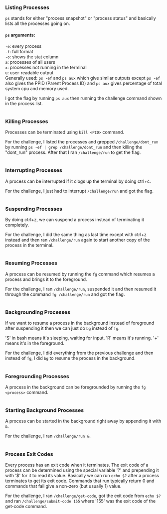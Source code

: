### Listing Processes
```ps``` stands for either "process snapshot" or "process status" and basically lists all the processes going on. 

#### ```ps``` arguments:
```-e```: every process <br>
```-f```: full format <br>
`-o`: shows the stat column <br>
```a```: processes of all users <br>
```x```: processes not running in the terminal <br>
```u```: user-readable output <br>
Generally used: ```ps -ef``` and ```ps aux``` which give similar outputs except ```ps -ef``` also gives the PPID (Parent Process ID) and ```ps aux``` gives percentage of total system cpu and memory used.

I got the flag by running ```ps aux``` then running the challenge command shown in the process list.
#
### Killing Processes
Processes can be terminated using ```kill <PID>``` command. 

For the challenge, I listed the processes and grepped `/challenge/dont_run` by running ```ps -ef | grep /challenge/dont_run``` and then killing the "dont_run" process. After that I ran `/challenge/run` to get the flag.
#
### Interrupting Processes
A process can be interrupted if it clogs up the terminal by doing ctrl+c.

For the challenge, I just had to interrupt `/challenge/run` and got the flag.
#
### Suspending Processes
By doing ctrl+z, we can suspend a process instead of terminating it completely. 

For the challenge, I did the same thing as last time except with ctrl+z instead and then ran `/challenge/run` again to start another copy of the process in the terminal.
#
### Resuming Processes
A process can be resumed by running the `fg` command which resumes a process and brings it to the foreground.

For the challenge, I ran `/challenge/run`, suspended it and then resumed it through the command `fg /challenge/run` and got the flag.
#
### Backgrounding Processes
If we want to resume a process in the background instead of foreground after suspending it then we can just do `bg` instead of `fg`. 

'S' in bash means it's sleeping, waiting for input. 'R' means it's running. '+' means it's in the foreground. 

For the challenge, I did everything from the previous challenge and then instead of `fg`, I did `bg` to resume the process in the background.
#
### Foregrounding Processes
A process in the background can be foregrounded by running the `fg <process>` command.
#
### Starting Background Processes
A process can be started in the background right away by appending it with `&`.

For the challenge, I ran ```/challenge/run &```.
#
### Process Exit Codes
Every process has an exit code when it terminates. The exit code of a process can be determined using the special variable '?' and prepending it with '$' for it to read its value. Basically we can run `echo $?` after a process terminates to get its exit code. Commands that run typically return 0 and commands that fail give a non-zero (but usually 1) value.

For the challenge, I ran `/challenge/get-code`, got the exit code from `echo $?` and ran `/challenge/submit-code 155` where '155' was the exit code of the get-code command.
#
